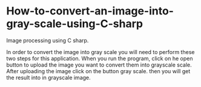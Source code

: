 # How-to-convert-an-image-into-gray-scale-using-C-sharp
Image processing using C sharp.

In order to convert the image into gray scale you will need to perform these two steps for this application.
When you run the program, click on he open button to upload the image you want to convert them into grayscale scale.
After uploading the image click on the button gray scale. then you will get the result into in grayscale image.
